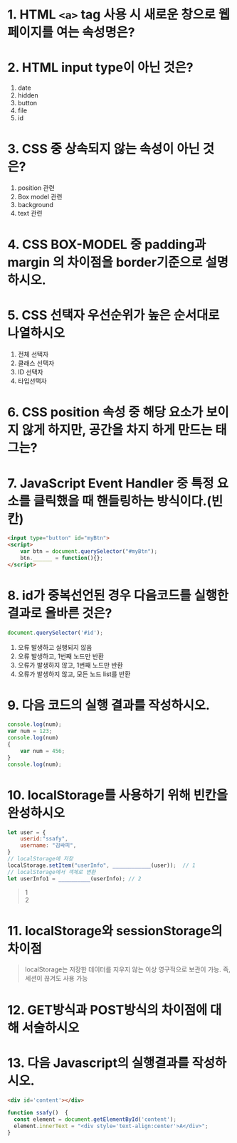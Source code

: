 # 1. HTML `<a>` tag 사용 시 새로운 창으로 웹페이지를 여는 속성명은?
>  

# 2. HTML input type이 아닌 것은?
1. date
2. hidden
3. button
4. file
5. id
>  

# 3. CSS 중 상속되지 않는 속성이 아닌 것은?
1. position 관련
2. Box model 관련
3. background
4. text 관련
>  

# 4. CSS BOX-MODEL 중 padding과 margin 의 차이점을 border기준으로 설명하시오.
>  

# 5. CSS 선택자 우선순위가 높은 순서대로 나열하시오
1. 전체 선택자
2. 클래스 선택자
3. ID 선택자
4. 타입선택자
> 

# 6. CSS position 속성 중 해당 요소가 보이지 않게 하지만, 공간을 차지 하게 만드는 태그는?
>  

# 7. JavaScript Event Handler 중 특정 요소를 클릭했을 때 핸들링하는 방식이다.(빈칸)
```html
<input type="button" id="myBtn">
<script>
    var btn = document.querySelector("#myBtn");
    btn.______ = function(){};
</script>
```
>  

# 8. id가 중복선언된 경우 다음코드를 실행한 결과로 올바른 것은?
```javascript
document.querySelector('#id');
```
1. 오류 발생하고 실행되지 않음
2. 오류 발생하고, 1번째 노드만 반환
3. 오류가 발생하지 않고, 1번째 노드만 반환
4. 오류가 발생하지 않고, 모든 노드 list를 반환
>  

# 9. 다음 코드의 실행 결과를 작성하시오.
```javascript
console.log(num);
var num = 123;
console.log(num)
{
    var num = 456;
}
console.log(num);
```
>  

# 10. localStorage를 사용하기 위해 빈칸을 완성하시오
```javascript
let user = {
    userid:"ssafy",
    username: "김싸피",
}
// localStorage에 저장
localStorage.setItem("userInfo", ____________(user));  // 1
// localStorage에서 객체로 변환
let userInfo1 = __________(userInfo); // 2
```
> 1  
> 2  

# 11. localStorage와 sessionStorage의 차이점
> localStorage는 저장한 데이터를 지우지 않는 이상 영구적으로 보관이 가능. 즉, 세션이 끊겨도 사용 가능  
>  
>  
>  

# 12. GET방식과 POST방식의 차이점에 대해 서술하시오
>   
>  

# 13. 다음 Javascript의 실행결과를 작성하시오.
```html
<div id='content'></div>
```
```javascript
function ssafy()  {
  const element = document.getElementById('content');
  element.innerText = "<div style='text-align:center'>A</div>";
}
```
>   